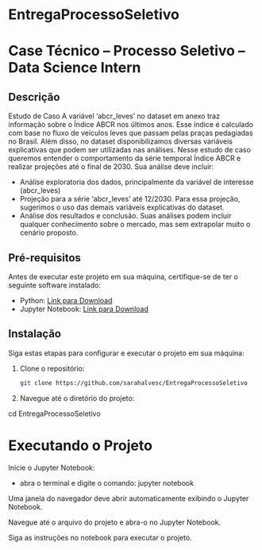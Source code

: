# EntregaProcessoSeletivo

# Case Técnico – Processo Seletivo – Data Science Intern

## Descrição

Estudo de Caso
A variável ‘abcr_leves’ no dataset em anexo traz informação sobre o Índice
ABCR nos últimos anos. Esse índice é calculado com base no fluxo de veículos leves
que passam pelas praças pedagiadas no Brasil. Além disso, no dataset
disponibilizamos diversas variáveis explicativas que podem ser utilizadas nas
análises.
Nesse estudo de caso queremos entender o comportamento da série temporal
Índice ABCR e realizar projeções até o final de 2030. Sua análise deve incluir:
- Análise exploratoria dos dados, principalmente da variável de interesse
(abcr_leves)
- Projeção para a série ‘abcr_leves’ até 12/2030. Para essa projeção,
sugerimos o uso das demais variáveis explicativas do dataset.
- Análise dos resultados e conclusão. Suas análises podem incluir qualquer
conhecimento sobre o mercado, mas sem extrapolar muito o cenário
proposto.

## Pré-requisitos

Antes de executar este projeto em sua máquina, certifique-se de ter o seguinte software instalado:

- Python: [Link para Download](https://www.python.org/downloads/)
- Jupyter Notebook: [Link para Download](https://jupyter.org/install)

## Instalação

Siga estas etapas para configurar e executar o projeto em sua máquina:

1. Clone o repositório:

   ```bash
   git clone https://github.com/sarahalvesc/EntregaProcessoSeletivo

2. Navegue até o diretório do projeto:

cd EntregaProcessoSeletivo

# Executando o Projeto
Inicie o Jupyter Notebook:

- abra o terminal e digite o comando:
jupyter notebook

Uma janela do navegador deve abrir automaticamente exibindo o Jupyter Notebook. 

Navegue até o arquivo do projeto e abra-o no Jupyter Notebook.

Siga as instruções no notebook para executar o projeto.
